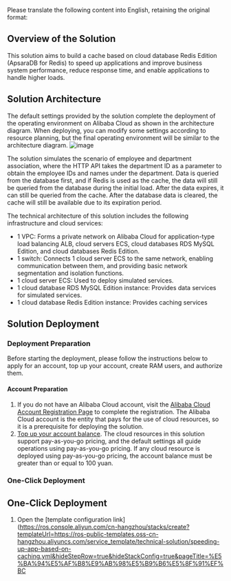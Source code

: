 Please translate the following content into English, retaining the original format:
## Overview of the Solution

This solution aims to build a cache based on cloud database Redis Edition (ApsaraDB for Redis) to speed up applications and improve business system performance, reduce response time, and enable applications to handle higher loads.

## Solution Architecture

The default settings provided by the solution complete the deployment of the operating environment on Alibaba Cloud as shown in the architecture diagram. When deploying, you can modify some settings according to resource planning, but the final operating environment will be similar to the architecture diagram. ![image](https://help-static-aliyun-doc.aliyuncs.com/assets/img/zh-CN/9537613271/p832288.png)

The solution simulates the scenario of employee and department association, where the HTTP API takes the department ID as a parameter to obtain the employee IDs and names under the department. Data is queried from the database first, and if Redis is used as the cache, the data will still be queried from the database during the initial load. After the data expires, it can still be queried from the cache. After the database data is cleared, the cache will still be available due to its expiration period.

The technical architecture of this solution includes the following infrastructure and cloud services:

* 1 VPC: Forms a private network on Alibaba Cloud for application-type load balancing ALB, cloud servers ECS, cloud databases RDS MySQL Edition, and cloud databases Redis Edition.
* 1 switch: Connects 1 cloud server ECS to the same network, enabling communication between them, and providing basic network segmentation and isolation functions.
* 1 cloud server ECS: Used to deploy simulated services.
* 1 cloud database RDS MySQL Edition instance: Provides data services for simulated services.
* 1 cloud database Redis Edition instance: Provides caching services

## Solution Deployment
### Deployment Preparation


Before starting the deployment, please follow the instructions below to apply for an account, top up your account, create RAM users, and authorize them.

#### Account Preparation

1. If you do not have an Alibaba Cloud account, visit the [Alibaba Cloud Account Registration Page](https://account.aliyun.com/register/qr_register.htm) to complete the registration. The Alibaba Cloud account is the entity that pays for the use of cloud resources, so it is a prerequisite for deploying the solution.
2. [Top up your account balance](https://help.aliyun.com/document_detail/324650.html). The cloud resources in this solution support pay-as-you-go pricing, and the default settings all guide operations using pay-as-you-go pricing. If any cloud resource is deployed using pay-as-you-go pricing, the account balance must be greater than or equal to 100 yuan.
### One-Click Deployment


**One-Click Deployment**
-----------

1. Open the [template configuration link](https://ros.console.aliyun.com/cn-hangzhou/stacks/create?templateUrl=https://ros-public-templates.oss-cn-hangzhou.aliyuncs.com/service_template/technical-solution/speeding-up-app-based-on-caching.yml&hideStepRow=true&hideStackConfig=true&pageTitle=%E5%BA%94%E5%AF%B8%E9%AB%98%E5%B9%B6%E5%8F%91%EF%BC